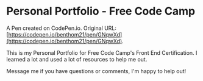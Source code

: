 # Personal Portfolio - Free Code Camp

A Pen created on CodePen.io. Original URL: [https://codepen.io/benthom21/pen/GNqwXd](https://codepen.io/benthom21/pen/GNqwXd).

This is my Personal Portfolio for Free Code Camp's Front End Certification. 
I learned a lot and used a lot of resources to help me out. 

Message me if you have questions or comments, I'm happy to help out!